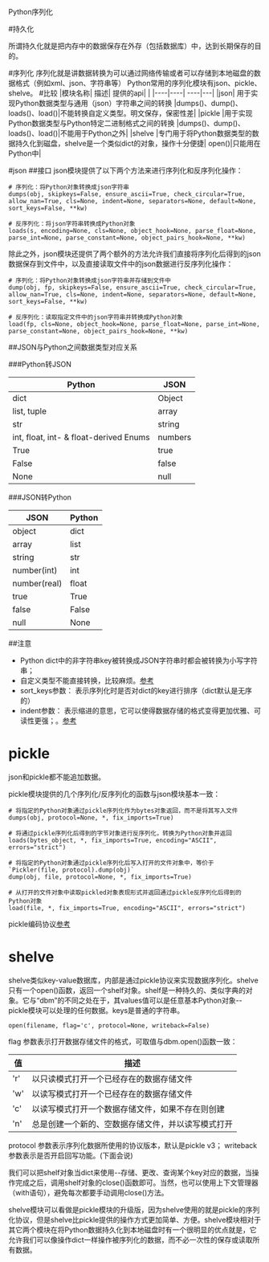 
Python序列化

#持久化

所谓持久化就是把内存中的数据保存在外存（包括数据库）中，达到长期保存的目的。

#序列化
序列化就是讲数据转换为可以通过网络传输或者可以存储到本地磁盘的数据格式（例如xml、json、字符串等）
Python常用的序列化模块有json、pickle、shelve。
#比较
|模块名称|	描述|	提供的api|  |
|----|----|	----|---|
|json|	用于实现Python数据类型与通用（json）字符串之间的转换	|dumps()、dump()、loads()、load()|不能转换自定义类型。明文保存，保密性差|
|pickle	|用于实现Python数据类型与Python特定二进制格式之间的转换	|dumps()、dump()、loads()、load()|不能用于Python之外|
|shelve	|专门用于将Python数据类型的数据持久化到磁盘，shelve是一个类似dict的对象，操作十分便捷|	open()|只能用在Python中|

#json
##接口
json模块提供了以下两个方法来进行序列化和反序列化操作：
```
# 序列化：将Python对象转换成json字符串
dumps(obj, skipkeys=False, ensure_ascii=True, check_circular=True, allow_nan=True, cls=None, indent=None, separators=None, default=None, sort_keys=False, **kw)

# 反序列化：将json字符串转换成Python对象
loads(s, encoding=None, cls=None, object_hook=None, parse_float=None, parse_int=None, parse_constant=None, object_pairs_hook=None, **kw)
```
除此之外，json模块还提供了两个额外的方法允许我们直接将序列化后得到的json数据保存到文件中，以及直接读取文件中的json数据进行反序列化操作：
```
# 序列化：将Python对象转换成json字符串并存储到文件中
dump(obj, fp, skipkeys=False, ensure_ascii=True, check_circular=True, allow_nan=True, cls=None, indent=None, separators=None, default=None, sort_keys=False, **kw)

# 反序列化：读取指定文件中的json字符串并转换成Python对象
load(fp, cls=None, object_hook=None, parse_float=None, parse_int=None, parse_constant=None, object_pairs_hook=None, **kw)
```
##JSON与Python之间数据类型对应关系

###Python转JSON

|Python	|JSON|
|---|---|
|dict|	Object|
|list, tuple|	array|
|str|	string|
|int, float, int- & float-derived Enums|	numbers|
|True|	true|
|False|	false|
|None|	null|
###JSON转Python

|JSON|	Python|
|--|--|
|object|	dict|
|array|	list|
|string|	str|
|number(int)|	int|
|number(real)|	float|
|true|	True|
|false|	False|
|null|	None|
##注意
> 
* Python dict中的非字符串key被转换成JSON字符串时都会被转换为小写字符串；
* 自定义类型不能直接转换，比较麻烦。[参考](http://www.cnblogs.com/yyds/p/6563608.html)
* sort_keys参数： 表示序列化时是否对dict的key进行排序（dict默认是无序的）
* indent参数： 表示缩进的意思，它可以使得数据存储的格式变得更加优雅、可读性更强；。[参考](http://www.cnblogs.com/yyds/p/6563608.html)

# pickle
json和pickle都不能追加数据。

pickle模块提供的几个序列化/反序列化的函数与json模块基本一致：
```
# 将指定的Python对象通过pickle序列化作为bytes对象返回，而不是将其写入文件
dumps(obj, protocol=None, *, fix_imports=True)

# 将通过pickle序列化后得到的字节对象进行反序列化，转换为Python对象并返回
loads(bytes_object, *, fix_imports=True, encoding="ASCII", errors="strict")

# 将指定的Python对象通过pickle序列化后写入打开的文件对象中，等价于`Pickler(file, protocol).dump(obj)`
dump(obj, file, protocol=None, *, fix_imports=True)

# 从打开的文件对象中读取pickled对象表现形式并返回通过pickle反序列化后得到的Python对象
load(file, *, fix_imports=True, encoding="ASCII", errors="strict")
```
pickle编码协议[参考](http://www.cnblogs.com/yyds/p/6563608.html)
# shelve

shelve类似key-value数据库，内部是通过pickle协议来实现数据序列化。shelve只有一个open()函数，返回一个shelf对象。shelf是一种持久的、类似字典的对象。它与“dbm”的不同之处在于，其values值可以是任意基本Python对象--pickle模块可以处理的任何数据。keys是普通的字符串。
```
open(filename, flag='c', protocol=None, writeback=False)
```
flag 参数表示打开数据存储文件的格式，可取值与dbm.open()函数一致：

|值	|描述|
|---|---|
|'r'|	以只读模式打开一个已经存在的数据存储文件|
|'w'|	以读写模式打开一个已经存在的数据存储文件|
|'c'|	以读写模式打开一个数据存储文件，如果不存在则创建|
|'n'|	总是创建一个新的、空数据存储文件，并以读写模式打开|

protocol 参数表示序列化数据所使用的协议版本，默认是pickle v3；
writeback 参数表示是否开启回写功能。(下面会说)

我们可以把shelf对象当dict来使用--存储、更改、查询某个key对应的数据，当操作完成之后，调用shelf对象的close()函数即可。当然，也可以使用上下文管理器（with语句），避免每次都要手动调用close()方法。

shelve模块可以看做是pickle模块的升级版，因为shelve使用的就是pickle的序列化协议，但是shelve比pickle提供的操作方式更加简单、方便。shelve模块相对于其它两个模块在将Python数据持久化到本地磁盘时有一个很明显的优点就是，它允许我们可以像操作dict一样操作被序列化的数据，而不必一次性的保存或读取所有数据。
